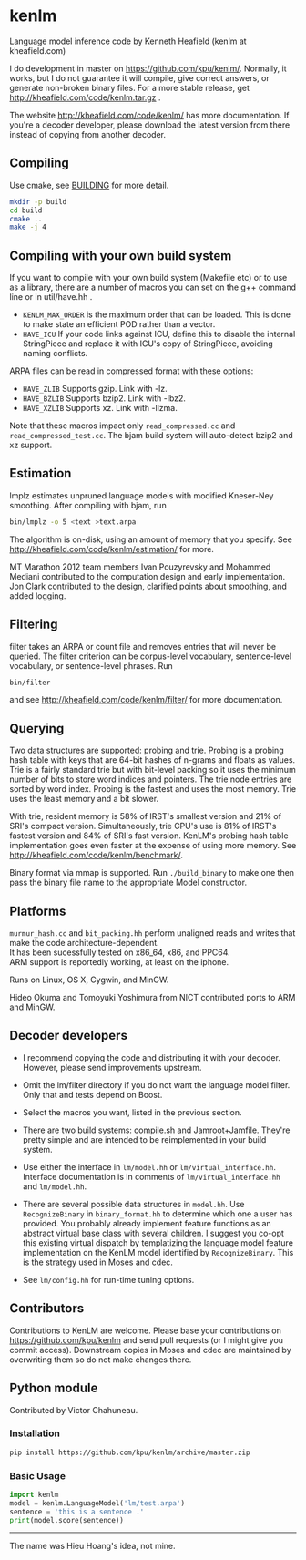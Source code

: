 # kenlm

Language model inference code by Kenneth Heafield (kenlm at kheafield.com)

I do development in master on https://github.com/kpu/kenlm/.  Normally, it works, but I do not guarantee it will compile, give correct answers, or generate non-broken binary files.  For a more stable release, get http://kheafield.com/code/kenlm.tar.gz .  

The website http://kheafield.com/code/kenlm/ has more documentation.  If you're a decoder developer, please download the latest version from there instead of copying from another decoder.  

## Compiling
Use cmake, see [BUILDING](BUILDING) for more detail.
```bash
mkdir -p build
cd build
cmake ..
make -j 4
```

## Compiling with your own build system
If you want to compile with your own build system (Makefile etc) or to use as a library, there are a number of macros you can set on the g++ command line or in util/have.hh .  

* `KENLM_MAX_ORDER` is the maximum order that can be loaded.  This is done to make state an efficient POD rather than a vector.  
* `HAVE_ICU` If your code links against ICU, define this to disable the internal StringPiece and replace it with ICU's copy of StringPiece, avoiding naming conflicts.  

ARPA files can be read in compressed format with these options:
* `HAVE_ZLIB` Supports gzip.  Link with -lz.
* `HAVE_BZLIB` Supports bzip2.  Link with -lbz2.
* `HAVE_XZLIB` Supports xz.  Link with -llzma.

Note that these macros impact only `read_compressed.cc` and `read_compressed_test.cc`.  The bjam build system will auto-detect bzip2 and xz support.  

## Estimation
lmplz estimates unpruned language models with modified Kneser-Ney smoothing.  After compiling with bjam, run
```bash
bin/lmplz -o 5 <text >text.arpa
```
The algorithm is on-disk, using an amount of memory that you specify.  See http://kheafield.com/code/kenlm/estimation/ for more.  

MT Marathon 2012 team members Ivan Pouzyrevsky and Mohammed Mediani contributed to the computation design and early implementation. Jon Clark contributed to the design, clarified points about smoothing, and added logging. 

## Filtering

filter takes an ARPA or count file and removes entries that will never be queried.  The filter criterion can be corpus-level vocabulary, sentence-level vocabulary, or sentence-level phrases.  Run
```bash
bin/filter
```
and see http://kheafield.com/code/kenlm/filter/ for more documentation.

## Querying

Two data structures are supported: probing and trie.  Probing is a probing hash table with keys that are 64-bit hashes of n-grams and floats as values.  Trie is a fairly standard trie but with bit-level packing so it uses the minimum number of bits to store word indices and pointers.  The trie node entries are sorted by word index.  Probing is the fastest and uses the most memory.  Trie uses the least memory and a bit slower.  

With trie, resident memory is 58% of IRST's smallest version and 21% of SRI's compact version.  Simultaneously, trie CPU's use is 81% of IRST's fastest version and 84% of SRI's fast version.  KenLM's probing hash table implementation goes even faster at the expense of using more memory.  See http://kheafield.com/code/kenlm/benchmark/.  

Binary format via mmap is supported.  Run `./build_binary` to make one then pass the binary file name to the appropriate Model constructor.   

## Platforms
`murmur_hash.cc` and `bit_packing.hh` perform unaligned reads and writes that make the code architecture-dependent.  
It has been sucessfully tested on x86\_64, x86, and PPC64.  
ARM support is reportedly working, at least on the iphone.   

Runs on Linux, OS X, Cygwin, and MinGW.  

Hideo Okuma and Tomoyuki Yoshimura from NICT contributed ports to ARM and MinGW.  

## Decoder developers
- I recommend copying the code and distributing it with your decoder.  However, please send improvements upstream.  

- Omit the lm/filter directory if you do not want the language model filter.  Only that and tests depend on Boost.  

- Select the macros you want, listed in the previous section.  

- There are two build systems: compile.sh and Jamroot+Jamfile.  They're pretty simple and are intended to be reimplemented in your build system.  

- Use either the interface in `lm/model.hh` or `lm/virtual_interface.hh`.  Interface documentation is in comments of `lm/virtual_interface.hh` and `lm/model.hh`.  

- There are several possible data structures in `model.hh`.  Use `RecognizeBinary` in `binary_format.hh` to determine which one a user has provided.  You probably already implement feature functions as an abstract virtual base class with several children.  I suggest you co-opt this existing virtual dispatch by templatizing the language model feature implementation on the KenLM model identified by `RecognizeBinary`.  This is the strategy used in Moses and cdec.

- See `lm/config.hh` for run-time tuning options.

## Contributors
Contributions to KenLM are welcome.  Please base your contributions on https://github.com/kpu/kenlm and send pull requests (or I might give you commit access).  Downstream copies in Moses and cdec are maintained by overwriting them so do not make changes there.  

## Python module
Contributed by Victor Chahuneau.

### Installation

```bash
pip install https://github.com/kpu/kenlm/archive/master.zip
```

### Basic Usage
```python
import kenlm
model = kenlm.LanguageModel('lm/test.arpa')
sentence = 'this is a sentence .'
print(model.score(sentence))
```

---

The name was Hieu Hoang's idea, not mine.  
